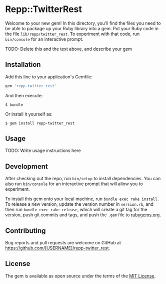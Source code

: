 # Repp::TwitterRest

Welcome to your new gem! In this directory, you'll find the files you need to be able to package up your Ruby library into a gem. Put your Ruby code in the file `lib/repp/twitter_rest`. To experiment with that code, run `bin/console` for an interactive prompt.

TODO: Delete this and the text above, and describe your gem

## Installation

Add this line to your application's Gemfile:

```ruby
gem 'repp-twitter_rest'
```

And then execute:

    $ bundle

Or install it yourself as:

    $ gem install repp-twitter_rest

## Usage

TODO: Write usage instructions here

## Development

After checking out the repo, run `bin/setup` to install dependencies. You can also run `bin/console` for an interactive prompt that will allow you to experiment.

To install this gem onto your local machine, run `bundle exec rake install`. To release a new version, update the version number in `version.rb`, and then run `bundle exec rake release`, which will create a git tag for the version, push git commits and tags, and push the `.gem` file to [rubygems.org](https://rubygems.org).

## Contributing

Bug reports and pull requests are welcome on GitHub at https://github.com/[USERNAME]/repp-twitter_rest.

## License

The gem is available as open source under the terms of the [MIT License](https://opensource.org/licenses/MIT).
